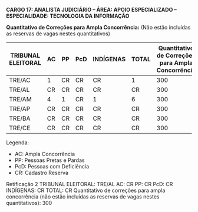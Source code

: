 **CARGO 17: ANALISTA JUDICIÁRIO – ÁREA: APOIO ESPECIALIZADO – ESPECIALIDADE: TECNOLOGIA DA INFORMAÇÃO**

**Quantitativo de Correções para Ampla Concorrência:**
(Não estão incluídas as reservas de vagas nestes quantitativos)

| TRIBUNAL ELEITORAL | AC | PP | PcD | INDÍGENAS | TOTAL | Quantitativo de Correções para Ampla Concorrência |
|--------------------|----|----|----|-----------|-------|--------------------------------------------------|
| TRE/AC             | 1  | CR | CR | CR        | 1     | 300                                              |
| TRE/AL             | CR | CR | CR | CR        | CR    | 300                                              |
| TRE/AM             | 4  | 1  | CR | 1         | 6     | 300                                              |
| TRE/AP             | CR | CR | CR | CR        | CR    | 300                                              |
| TRE/BA             | CR | CR | CR | CR        | CR    | 300                                              |
| TRE/CE             | CR | CR | CR | CR        | CR    | 300                                              |

Legenda:
- AC: Ampla Concorrência
- PP: Pessoas Pretas e Pardas
- PcD: Pessoas com Deficiência
- CR: Cadastro Reserva

Retificação 2
TRIBUNAL ELEITORAL: TRE/AL
AC: CR
PP: CR
PcD: CR
INDÍGENAS: CR
TOTAL: CR
Quantitativo de correções para ampla concorrência (não estão incluídas as reservas de vagas nestes quantitativos): 300